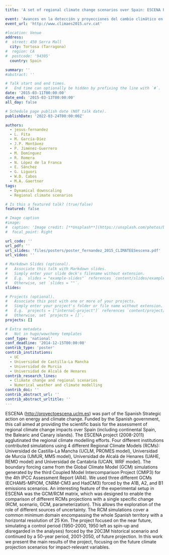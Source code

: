 ```yaml
---
title: 'A set of regional climate change scenarios over Spain: ESCENA Project'

event: 'Avances en la detección y proyecciones del cambio climático en España a la luz del 5º informe del IPCC'
event_url: 'http://www.climaes2015.urv.cat'

#location: Venue
address:
#  street: 450 Serra Mall
  city: Tortosa (Tarragona)
#  region: CA
#  postcode: '94305'
  country: Spain

summary: ''
#abstract: ''

# Talk start and end times.
#   End time can optionally be hidden by prefixing the line with `#`.
date: '2015-03-11T00:00:00'
date_end: '2015-03-13T00:00:00'
all_day: false

# Schedule page publish date (NOT talk date).
publishDate: '2022-03-24T00:00:00Z'

authors: 
  - jesus-fernandez
  - L. Fita
  - M. García-Díez
  - J.P. Montávez
  - P. Jiménez-Guerrero
  - M. Domínguez
  - R. Romera
  - N. López de la Franca
  - E. Sánchez
  - G. Liguori
  - W.D. Cabos
  - M.A. Gaertner
tags: 
  - Dynamical downscaling
  - Regional climate scenarios

# Is this a featured talk? (true/false)
featured: false

# Image caption
#image:
#  caption: 'Image credit: [**Unsplash**](https://unsplash.com/photos/bzdhc5b3Bxs)'
#  focal_point: Right

url_code: ''
url_pdf: ''
url_slides: 'files/posters/poster_fernandez_2015_CLIMATEESescena.pdf'
url_video: ''

# Markdown Slides (optional).
#   Associate this talk with Markdown slides.
#   Simply enter your slide deck's filename without extension.
#   E.g. `slides = "example-slides"` references `content/slides/example-slides.md`.
#   Otherwise, set `slides = ""`.
slides:

# Projects (optional).
#   Associate this post with one or more of your projects.
#   Simply enter your project's folder or file name without extension.
#   E.g. `projects = ["internal-project"]` references `content/project/deep-learning/index.md`.
#   Otherwise, set `projects = []`.
projects: []

# Extra metadata
#   Not in hugo/wowchemy templates
conf_type: 'national'
conf_deadline: '2014-12-15T00:00:00'
contrib_type: 'poster'
contrib_institutions: 
  - UC
  - Universidad de Castilla-La Mancha
  - Universidad de Murcia
  - Universidad de Alcalá de Henares
contrib_research_lines: 
  - Climate change and regional scenarios
  - Numerical weather and climate modelling
contrib_doi: ''
contrib_abstract_url: ''
contrib_abstract_urltitle: ''
---
```


ESCENA (http://proyectoescena.uclm.es) was part of the Spanish Strategic action on energy and
climate change. Funded by the Spanish government, this call aimed at providing the scientific basis
for the assessment of regional climate change impacts over Spain (including continental Spain, the
Balearic and Canary islands). The ESCENA project (2008-2011) agglutinated the regional climate
modelling efforts. Four different institutions contributed simulations using 4 different Regional Climate
Models (RCMs): Universidad de Castilla-La Mancha (UCLM, PROMES model), Universidad de
Murcia (UMUR, MM5 model), Universidad de Alcalá de Henares (UAHE, REMO model) and
Universidad de Cantabria (UCAN, WRF model).
The boundary forcing came from the Global Climate Model (GCM) simulations generated by the third
Coupled Model Intercomparison Project (CMIP3) for the 4th IPCC Assessment Report (AR4). We
used three different GCMs (ECHAM5-MPIOM, CNRM-CM3 and HadCM3) forced by the A1B, A2, and
B1 emissions scenarios. An interesting feature of the experimental setup in ESCENA was the
GCM/RCM matrix, which was designed to enable the comparison of different RCMs projections with a
single specific change (RCM, scenario, GCM, parameterization). This allows the exploration of the
role of different sources of uncertainty. The RCM simulations cover a common minimum domain
encompassing the whole Spanish territory with a horizontal resolution of 25 Km.
The project focused on the near future, simulating a control period (1950-2000, 1950 left as spin-up
and disregarded in the analyses) forced by the 20C3M historical scenario and continued by a 50-year
period, 2001-2050, of future projection. In this work we present the main results of the project,
focusing on the future climate projection scenarios for impact-relevant variables.
